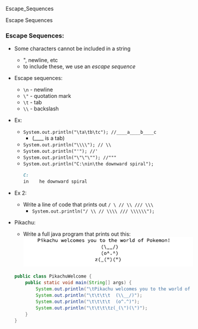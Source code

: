Escape_Sequences

Escape Sequences

### Escape Sequences:
- Some characters cannot be included in a string
	- ", newline, etc
	- to include these, we use an *escape sequence*
- Escape sequences:
	- `\n` - newline
	- `\"` - quotation mark
	- `\t` - tab
	- `\\` - backslash
- Ex:
	- `System.out.println("\ta\tb\tc"); //____a____b____c` 
		- (____ is a tab)
	- `System.out.println("\\\\"); // \\`
	- `System.out.println("'"); //'`
	- `System.out.println("\"\"\""); //"""`
	- `System.out.println("C:\nin\the downward spiral");`
		```md
		C:
		in    he downward spiral
		```
- Ex 2:
	- Write a line of code that prints out `/ \ // \\ /// \\\`
		- `System.out.println("/ \\ // \\\\ /// \\\\\\");`

- Pikachu:
	- Write a full java program that prints out this:
	![Screen Shot 2020-09-02 at 11.18.34 AM.png](../../_resources/72f3ae7130644e8792978cc7a78aaf91.png)
	```java
	public class PikachuWelcome {
		public static void main(String[] args) {
			System.out.println("\tPikachu welcomes you to the world of Pokemon!");
			System.out.println("\t\t\t\t  (\\__/)");
			System.out.println("\t\t\t\t  (o^.^)");
			System.out.println("\t\t\t\tz(_(\")(\")");
		}
	}
	```